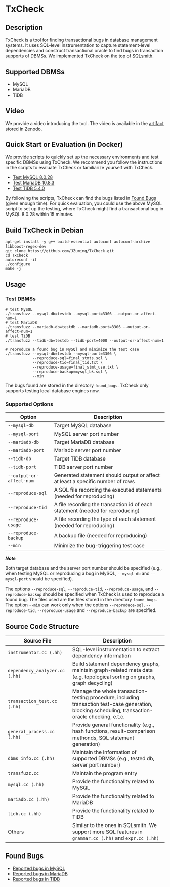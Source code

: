 # TxCheck

## Description

TxCheck is a tool for finding transactional bugs in database management systems. It uses SQL-level instrumentation to capture statement-level dependencies and construct transactional oracle to find bugs in transaction supports of DBMSs. We implemented TxCheck on the top of [SQLsmith](https://github.com/anse1/sqlsmith).

## Supported DBMSs
- MySQL
- MariaDB
- TiDB

## Video

We provide a video introducing the tool. The video is available in the [artifact](https://zenodo.org/) stored in Zenodo.

## Quick Start or Evaluation (in Docker)

We provide scripts to quickly set up the necessary environments and test specific DBMSs using TxCheck. We recommend you follow the instructions in the scripts to evaluate TxCheck or familiarize yourself with TxCheck.

- [Test MySQL 8.0.28](./docs/mysql_test.md)
- [Test MariaDB 10.8.3](./docs/mariadb_test.md)
- [Test TiDB 5.4.0](./docs/tidb_test.md)

By following the scripts, TxCheck can find the bugs listed in [Found Bugs](#found-bugs) (given enough time). For quick evaluation, you could use the above MySQL script to set up the testing, where TxCheck might find a transactional bug in MySQL 8.0.28 within 15 minutes. 

## Build TxCheck in Debian

```shell
apt-get install -y g++ build-essential autoconf autoconf-archive libboost-regex-dev
git clone https://github.com/JZuming/TxCheck.git
cd TxCheck
autoreconf -if
./configure
make -j
```

## Usage
### Test DBMSs
```shell
# test MySQL
./transfuzz --mysql-db=testdb --mysql-port=3306 --output-or-affect-num=1
# test MariaDB
./transfuzz --mariadb-db=testdb --mariadb-port=3306 --output-or-affect-num=1
# test TiDB
./transfuzz --tidb-db=testdb --tidb-port=4000 --output-or-affect-num=1

# reproduce a found bug in MySQl and minimize the test case
./transfuzz --mysql-db=testdb --mysql-port=3306 \
            --reproduce-sql=final_stmts.sql \
            --reproduce-tid=final_tid.txt \
            --reproduce-usage=final_stmt_use.txt \
            --reproduce-backup=mysql_bk.sql \
            --min
```
The bugs found are stored in the directory `found_bugs`. TxCheck only supports testing local database engines now.

### Supported Options

| Option | Description |
|----------|----------|
| `--mysql-db` | Target MySQL database | 
| `--mysql-port` | MySQL server port number | 
| `--mariadb-db` | Target MariaDB database |
| `--mariadb-port` | Mariadb server port number |
| `--tidb-db` | Target TiDB database |
| `--tidb-port` | TiDB server port number |
| `--output-or-affect-num` | Generated statement should output or affect at least a specific number of rows |
| `--reproduce-sql` | A SQL file recording the executed statements (needed for reproducing)|
| `--reproduce-tid` | A file recording the transaction id of each statement (needed for reproducing)|
| `--reproduce-usage` | A file recording the type of each statement (needed for reproducing)|
| `--reproduce-backup` | A backup file (needed for reproducing)|
| `--min` | Minimize the bug-triggering test case|

***Note***

Both target database and the server port number should be specified (e.g., when testing MySQL or reproducing a bug in MySQL, `--mysql-db` and `--mysql-port` should be specified).

The options `--reproduce-sql`, `--reproduce-tid`, `--reproduce-usage`, and `--reproduce-backup` should be specified when TxCheck is used to reproduce a found bug. The files used are the files stored in the directory `found_bugs`. The option `--min` can work only when the options `--reproduce-sql`, `--reproduce-tid`, `--reproduce-usage` and `--reproduce-backup` are specified.

## Source Code Structure

| Source File | Description |
|----------|----------|
| `instrumentor.cc (.hh)` | SQL-level instrumentation to extract dependency information |
| `dependency_analyzer.cc (.hh)` | Build statement dependency graphs, maintain graph-related meta data (e.g. topological sorting on graphs, graph decycling)
| `transaction_test.cc (.hh)` | Manage the whole transaction-testing procedure, including transaction test-case generation, blocking scheduling, transaction-oracle checking, e.t.c.|
| `general_process.cc (.hh)` | Provide general functionality (e.g., hash functions, result-comparison methonds, SQL statement generation) |
| `dbms_info.cc (.hh)` | Maintain the information of supported DBMSs (e.g., tested db, server port number)
| `transfuzz.cc` | Maintain the program entry |
| `mysql.cc (.hh)` | Provide the functionality related to MySQL |
| `mariadb.cc (.hh)` | Provide the functionality related to MariaDB |
| `tidb.cc (.hh)` | Provide the functionality related to TiDB |
| Others | Similar to the ones in SQLsmith. We support more SQL features in `grammar.cc (.hh)` and `expr.cc (.hh)`|


## Found Bugs
- [Reported bugs in MySQL](./docs/mysql_bugs.md)
- [Reported bugs in MariaDB](./docs/mariadb_bugs.md)
- [Reported bugs in TiDB](./docs/tidb_bugs.md)
